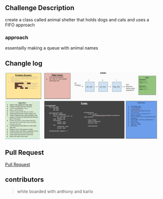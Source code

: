 
## Challenge Description
 create a class called animal shelter that holds dogs and cats and uses a FIFO approach


### approach
essentailly making a queue with animal names


## Changle log

![whiteboard](wb.png)

## Pull Request

[Pull Request](https://github.com/bjgman12/data-structures-and-algorithms/pull/34)

## contributors 
> white boarded with anthony and karlo